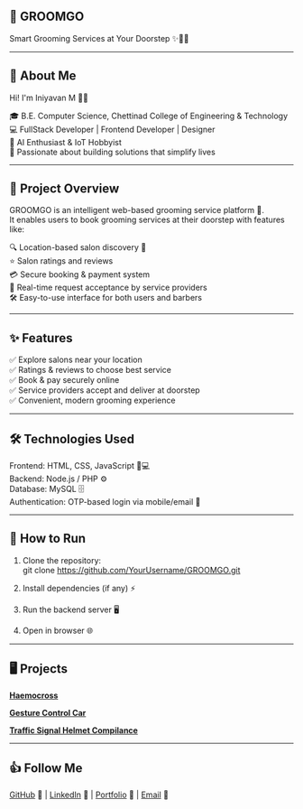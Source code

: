 ## 💈 GROOMGO  
Smart Grooming Services at Your Doorstep ✨💇‍♂️  

---

## 👋 About Me  
Hi! I'm Iniyavan M 👨‍💻  

🎓 B.E. Computer Science, Chettinad College of Engineering & Technology  
💻 FullStack Developer | Frontend Developer | Designer  
🤖 AI Enthusiast & IoT Hobbyist  
🚀 Passionate about building solutions that simplify lives  

---

## 📝 Project Overview  
GROOMGO is an intelligent web-based grooming service platform 💼.  
It enables users to book grooming services at their doorstep with features like:  

🔍 Location-based salon discovery 📍  
⭐ Salon ratings and reviews  
💳 Secure booking & payment system  
📲 Real-time request acceptance by service providers  
🛠️ Easy-to-use interface for both users and barbers  

---

## ✨ Features  
✅ Explore salons near your location  
✅ Ratings & reviews to choose best service  
✅ Book & pay securely online  
✅ Service providers accept and deliver at doorstep  
✅ Convenient, modern grooming experience  


---

## 🛠️ Technologies Used  
Frontend: HTML, CSS, JavaScript 🎨💻  
Backend: Node.js / PHP ⚙️  
Database: MySQL 🗄️  
Authentication: OTP-based login via mobile/email 🔑  

---

## 🚀 How to Run  
1. Clone the repository:  
   git clone https://github.com/YourUsername/GROOMGO.git

2. Install dependencies (if any) ⚡

3. Run the backend server 🖥️

4. Open in browser 🌐

---


##  🖥️ Projects
[**Haemocross**](https://github.com/Iniiyavan/HaemoCross/blob/main/README.md)

[**Gesture Control Car**](https://github.com/Iniiyavan/Gesture-Control/blob/main/README.md)

[**Traffic Signal Helmet Compilance**](https://github.com/Iniiyavan/Traffic-Signal-Helmet-Compilance/blob/main/README.md)


---

## 👍 Follow Me
[GitHub](https://github.com/Iniiyavan) 🐙 | [LinkedIn](https://www.linkedin.com/in/iniyavan-m-501b782b3) 🔗 | [Portfolio](#) 💼 | [Email](mailto:iniyavanoff@gmail.com) 📧 
   
